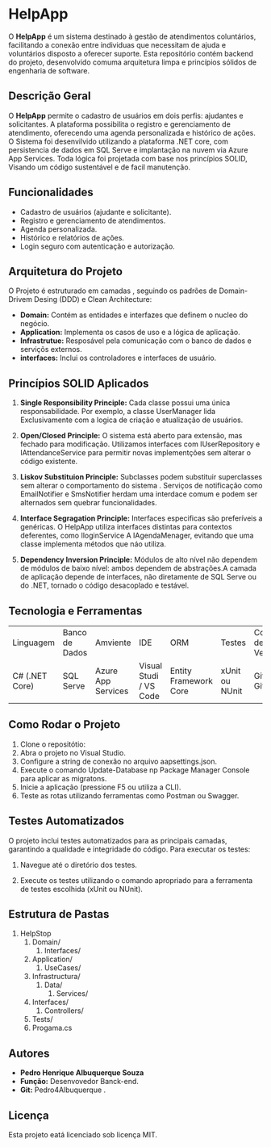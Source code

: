 
# HelpApp

O **HelpApp** é um sistema destinado à gestão de atendimentos coluntários, facilitando a conexão entre individuas que necessitam de ajuda e voluntários disposto a oferecer suporte. Esta repositório contém backend do projeto, desenvolvido comuma arquitetura limpa e princípios sólidos de engenharia de software.

## Descrição Geral

O **HelpApp** permite o cadastro de usuários em dois perfis: ajudantes e solicitantes. A plataforma possibilita o registro e gerenciamento de atendimento, oferecendo uma agenda personalizada e histórico de ações. O Sistema foi desenvilvido utilizando a plataforma .NET core, com persistencia de dados em SQL Serve e implantação na nuvem via Azure App Services. Toda lógica foi projetada com base nos princípios SOLID, Visando um código sustentável e de facil manutenção. 

## Funcionalidades

*  Cadastro de usuários (ajudante e solicitante).
*  Registro e gerenciamento de atendimentos.
*  Agenda personalizada.
*  Histórico e relatórios de ações.
*  Login seguro com autenticação e autorização.

## Arquitetura do Projeto

O Projeto é estruturado em camadas , seguindo os padrões de Domain-Drivem Desing (DDD) e Clean Architecture:

*  **Domain:** Contém as entidades e interfazes que definem o nucleo do negócio.
*  **Application:** Implementa os casos de uso e a lógica de aplicação.
*  **Infrastrutue:** Resposável pela comunicação com o banco de dados e serviçõs externos.
*  **interfaces:** Inclui os controladores e interfaces de usuário.
  
## Princípios SOLID Aplicados

1. **Single Responsibility Principle:** Cada classe possui uma única responsabilidade. Por exemplo, a classe UserManager lida Exclusivamente com a logica de criação e atualização de usuários.

2. **Open/Closed Principle:** O sistema está aberto para extensão, mas fechado para modificação. Utilizamos interfaces com IUserRepository e IAttendanceService para permitir novas implementções sem alterar o código existente.
   
3. **Liskov Substituion Principle:** Subclasses podem substituir superclasses sem alterar o comportamento do sistema . Serviços de notificação como EmailNotifier e SmsNotifier herdam uma interdace comum e podem ser alternados sem quebrar funcionalidades.
   
4. **Interface Segragation Principle:** Interfaces especificas são preferíveis a genéricas. O HelpApp utiliza interfaces distintas para contextos deferentes, como IloginService A IAgendaMenager, evitando que uma classe implementa métodos que náo utiliza.
   
5. **Dependency Inversion Principle:** Módulos de alto nível não dependem de módulos de baixo nível: ambos dependem de abstrações.A camada de aplicação depende de interfaces, não diretamente de SQL Serve ou do .NET, tornado o código desacoplado e testável.
   
## Tecnologia e Ferramentas 
<table>
  <tr>
    <td>Linguagem</td>
    <td>Banco de Dados</td>
    <td>Amviente</td>
    <td>IDE</td>
    <td>ORM</td>
    <td>Testes</td>
    <td>Controle de Versão</td>
  </tr>
  <tr>
    <td>C# (.NET Core)</td>
    <td>SQL Serve</td>
    <td>Azure App Services</td>
    <td>Visual Studi / VS Code</td>
    <td>Entity Framework Core</td>
    <td>xUnit ou NUnit</td>
    <td>Git + GitHub</td>
  </tr>
</table>

## Como Rodar o Projeto

1. Clone o repositótio:
2. Abra o projeto no Visual Studio.
3. Configure a string de conexão no arquivo aapsettings.json.
4. Execute o comando Update-Database np Package Manager Console para aplicar as migratons.
5. Inicie a aplicação (pressione F5 ou utiliza a CLI).
6. Teste as rotas utilizando ferramentas como Postman ou Swagger.
  
## Testes Automatizados

O projeto inclui testes automatizados para as principais camadas, garantindo a qualidade e integridade do código. Para executar os testes:

1. Navegue até o diretório dos testes.

2. Execute os testes utilizando o comando apropriado para a ferramenta de testes escolhida (xUnit ou NUnit).

## Estrutura de Pastas 

1. HelpStop
    1. Domain/
       1. Interfaces/
    2. Application/
       1. UseCases/
    3. Infrastructura/
       1. Data/
          1. Services/
    4. Interfaces/
       1. Controllers/
    5. Tests/
    6. Progama.cs
       
## Autores

*  **Pedro Henrique Albuquerque Souza** 
*  **Função:** Desenvovedor Banck-end.
*  **Git:** Pedro4Albuquerque .

## Licença
Esta projeto eatá licenciado sob licença MIT.
